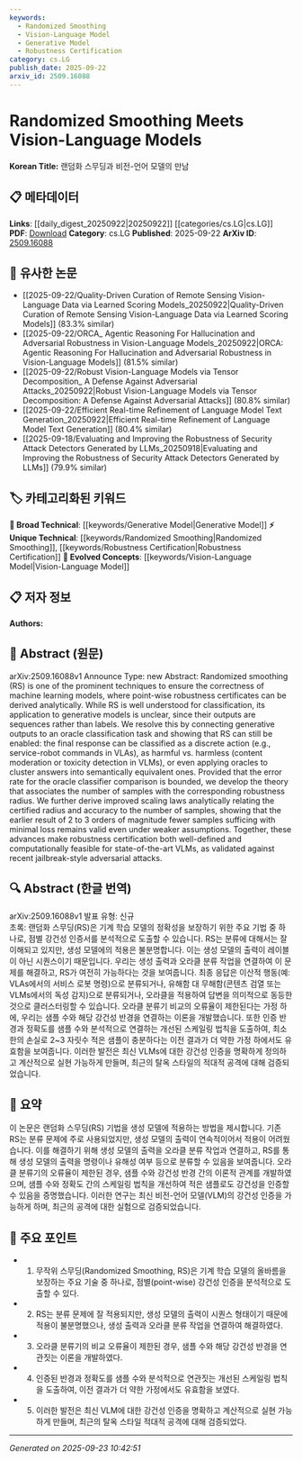 ```yaml
---
keywords:
  - Randomized Smoothing
  - Vision-Language Model
  - Generative Model
  - Robustness Certification
category: cs.LG
publish_date: 2025-09-22
arxiv_id: 2509.16088
---
```


<!-- KEYWORD_LINKING_METADATA:
{
  "processed_timestamp": "2025-09-23T10:42:51.228258",
  "vocabulary_version": "1.0",
  "selected_keywords": [
    "Randomized Smoothing",
    "Vision-Language Model",
    "Generative Model",
    "Robustness Certification"
  ],
  "rejected_keywords": [],
  "similarity_scores": {
    "Randomized Smoothing": 0.78,
    "Vision-Language Model": 0.82,
    "Generative Model": 0.68,
    "Robustness Certification": 0.75
  },
  "extraction_method": "AI_prompt_based",
  "budget_applied": true,
  "candidates_json": {
    "candidates": [
      {
        "surface": "Randomized Smoothing",
        "canonical": "Randomized Smoothing",
        "aliases": [
          "RS"
        ],
        "category": "unique_technical",
        "rationale": "Randomized Smoothing is a key technique discussed in the paper, providing a unique approach to robustness certification.",
        "novelty_score": 0.75,
        "connectivity_score": 0.65,
        "specificity_score": 0.85,
        "link_intent_score": 0.78
      },
      {
        "surface": "Vision-Language Models",
        "canonical": "Vision-Language Model",
        "aliases": [
          "VLMs"
        ],
        "category": "evolved_concepts",
        "rationale": "Vision-Language Models are central to the paper's discussion, linking vision and language processing.",
        "novelty_score": 0.55,
        "connectivity_score": 0.88,
        "specificity_score": 0.8,
        "link_intent_score": 0.82
      },
      {
        "surface": "Generative Models",
        "canonical": "Generative Model",
        "aliases": [],
        "category": "broad_technical",
        "rationale": "Generative Models are discussed in relation to Randomized Smoothing, providing a bridge between different model types.",
        "novelty_score": 0.4,
        "connectivity_score": 0.7,
        "specificity_score": 0.65,
        "link_intent_score": 0.68
      },
      {
        "surface": "Robustness Certification",
        "canonical": "Robustness Certification",
        "aliases": [],
        "category": "unique_technical",
        "rationale": "Robustness Certification is a unique technical concept central to the paper's contribution.",
        "novelty_score": 0.68,
        "connectivity_score": 0.72,
        "specificity_score": 0.78,
        "link_intent_score": 0.75
      }
    ],
    "ban_list_suggestions": [
      "oracle classification task",
      "service-robot commands",
      "content moderation",
      "toxicity detection"
    ]
  },
  "decisions": [
    {
      "candidate_surface": "Randomized Smoothing",
      "resolved_canonical": "Randomized Smoothing",
      "decision": "linked",
      "scores": {
        "novelty": 0.75,
        "connectivity": 0.65,
        "specificity": 0.85,
        "link_intent": 0.78
      }
    },
    {
      "candidate_surface": "Vision-Language Models",
      "resolved_canonical": "Vision-Language Model",
      "decision": "linked",
      "scores": {
        "novelty": 0.55,
        "connectivity": 0.88,
        "specificity": 0.8,
        "link_intent": 0.82
      }
    },
    {
      "candidate_surface": "Generative Models",
      "resolved_canonical": "Generative Model",
      "decision": "linked",
      "scores": {
        "novelty": 0.4,
        "connectivity": 0.7,
        "specificity": 0.65,
        "link_intent": 0.68
      }
    },
    {
      "candidate_surface": "Robustness Certification",
      "resolved_canonical": "Robustness Certification",
      "decision": "linked",
      "scores": {
        "novelty": 0.68,
        "connectivity": 0.72,
        "specificity": 0.78,
        "link_intent": 0.75
      }
    }
  ]
}
-->

# Randomized Smoothing Meets Vision-Language Models

**Korean Title:** 랜덤화 스무딩과 비전-언어 모델의 만남

## 📋 메타데이터

**Links**: [[daily_digest_20250922|20250922]] [[categories/cs.LG|cs.LG]]
**PDF**: [Download](https://arxiv.org/pdf/2509.16088.pdf)
**Category**: cs.LG
**Published**: 2025-09-22
**ArXiv ID**: [2509.16088](https://arxiv.org/abs/2509.16088)

## 🔗 유사한 논문
- [[2025-09-22/Quality-Driven Curation of Remote Sensing Vision-Language Data via Learned Scoring Models_20250922|Quality-Driven Curation of Remote Sensing Vision-Language Data via Learned Scoring Models]] (83.3% similar)
- [[2025-09-22/ORCA_ Agentic Reasoning For Hallucination and Adversarial Robustness in Vision-Language Models_20250922|ORCA: Agentic Reasoning For Hallucination and Adversarial Robustness in Vision-Language Models]] (81.5% similar)
- [[2025-09-22/Robust Vision-Language Models via Tensor Decomposition_ A Defense Against Adversarial Attacks_20250922|Robust Vision-Language Models via Tensor Decomposition: A Defense Against Adversarial Attacks]] (80.8% similar)
- [[2025-09-22/Efficient Real-time Refinement of Language Model Text Generation_20250922|Efficient Real-time Refinement of Language Model Text Generation]] (80.4% similar)
- [[2025-09-18/Evaluating and Improving the Robustness of Security Attack Detectors Generated by LLMs_20250918|Evaluating and Improving the Robustness of Security Attack Detectors Generated by LLMs]] (79.9% similar)

## 🏷️ 카테고리화된 키워드
**🧠 Broad Technical**: [[keywords/Generative Model|Generative Model]]
**⚡ Unique Technical**: [[keywords/Randomized Smoothing|Randomized Smoothing]], [[keywords/Robustness Certification|Robustness Certification]]
**🚀 Evolved Concepts**: [[keywords/Vision-Language Model|Vision-Language Model]]

## 📋 저자 정보

**Authors:** 

## 📄 Abstract (원문)

arXiv:2509.16088v1 Announce Type: new 
Abstract: Randomized smoothing (RS) is one of the prominent techniques to ensure the correctness of machine learning models, where point-wise robustness certificates can be derived analytically. While RS is well understood for classification, its application to generative models is unclear, since their outputs are sequences rather than labels. We resolve this by connecting generative outputs to an oracle classification task and showing that RS can still be enabled: the final response can be classified as a discrete action (e.g., service-robot commands in VLAs), as harmful vs. harmless (content moderation or toxicity detection in VLMs), or even applying oracles to cluster answers into semantically equivalent ones. Provided that the error rate for the oracle classifier comparison is bounded, we develop the theory that associates the number of samples with the corresponding robustness radius. We further derive improved scaling laws analytically relating the certified radius and accuracy to the number of samples, showing that the earlier result of 2 to 3 orders of magnitude fewer samples sufficing with minimal loss remains valid even under weaker assumptions. Together, these advances make robustness certification both well-defined and computationally feasible for state-of-the-art VLMs, as validated against recent jailbreak-style adversarial attacks.

## 🔍 Abstract (한글 번역)

arXiv:2509.16088v1 발표 유형: 신규  
초록: 랜덤화 스무딩(RS)은 기계 학습 모델의 정확성을 보장하기 위한 주요 기법 중 하나로, 점별 강건성 인증서를 분석적으로 도출할 수 있습니다. RS는 분류에 대해서는 잘 이해되고 있지만, 생성 모델에의 적용은 불분명합니다. 이는 생성 모델의 출력이 레이블이 아닌 시퀀스이기 때문입니다. 우리는 생성 출력과 오라클 분류 작업을 연결하여 이 문제를 해결하고, RS가 여전히 가능하다는 것을 보여줍니다. 최종 응답은 이산적 행동(예: VLAs에서의 서비스 로봇 명령)으로 분류되거나, 유해함 대 무해함(콘텐츠 검열 또는 VLMs에서의 독성 감지)으로 분류되거나, 오라클을 적용하여 답변을 의미적으로 동등한 것으로 클러스터링할 수 있습니다. 오라클 분류기 비교의 오류율이 제한된다는 가정 하에, 우리는 샘플 수와 해당 강건성 반경을 연결하는 이론을 개발했습니다. 또한 인증 반경과 정확도를 샘플 수와 분석적으로 연결하는 개선된 스케일링 법칙을 도출하여, 최소한의 손실로 2~3 자릿수 적은 샘플이 충분하다는 이전 결과가 더 약한 가정 하에서도 유효함을 보여줍니다. 이러한 발전은 최신 VLMs에 대한 강건성 인증을 명확하게 정의하고 계산적으로 실현 가능하게 만들며, 최근의 탈옥 스타일의 적대적 공격에 대해 검증되었습니다.

## 📝 요약

이 논문은 랜덤화 스무딩(RS) 기법을 생성 모델에 적용하는 방법을 제시합니다. 기존 RS는 분류 문제에 주로 사용되었지만, 생성 모델의 출력이 연속적이어서 적용이 어려웠습니다. 이를 해결하기 위해 생성 모델의 출력을 오라클 분류 작업과 연결하고, RS를 통해 생성 모델의 출력을 명령이나 유해성 여부 등으로 분류할 수 있음을 보여줍니다. 오라클 분류기의 오류율이 제한된 경우, 샘플 수와 강건성 반경 간의 이론적 관계를 개발하였으며, 샘플 수와 정확도 간의 스케일링 법칙을 개선하여 적은 샘플로도 강건성을 인증할 수 있음을 증명했습니다. 이러한 연구는 최신 비전-언어 모델(VLM)의 강건성 인증을 가능하게 하며, 최근의 공격에 대한 실험으로 검증되었습니다.

## 🎯 주요 포인트

- 1. 무작위 스무딩(Randomized Smoothing, RS)은 기계 학습 모델의 올바름을 보장하는 주요 기술 중 하나로, 점별(point-wise) 강건성 인증을 분석적으로 도출할 수 있다.
- 2. RS는 분류 문제에 잘 적용되지만, 생성 모델의 출력이 시퀀스 형태이기 때문에 적용이 불분명했으나, 생성 출력과 오라클 분류 작업을 연결하여 해결하였다.
- 3. 오라클 분류기의 비교 오류율이 제한된 경우, 샘플 수와 해당 강건성 반경을 연관짓는 이론을 개발하였다.
- 4. 인증된 반경과 정확도를 샘플 수와 분석적으로 연관짓는 개선된 스케일링 법칙을 도출하여, 이전 결과가 더 약한 가정에서도 유효함을 보였다.
- 5. 이러한 발전은 최신 VLM에 대한 강건성 인증을 명확하고 계산적으로 실현 가능하게 만들며, 최근의 탈옥 스타일 적대적 공격에 대해 검증되었다.


---

*Generated on 2025-09-23 10:42:51*
